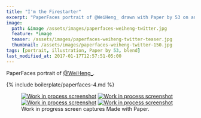 ```yaml
---
title: "I'm the Firestarter"
excerpt: "PaperFaces portrait of @WeiHeng_ drawn with Paper by 53 on an iPad."
image: 
  path: &image /assets/images/paperfaces-weiheng-twitter.jpg 
  feature: *image
  teaser: /assets/images/paperfaces-weiheng-twitter-teaser.jpg
  thumbnail: /assets/images/paperfaces-weiheng-twitter-150.jpg
tags: [portrait, illustration, Paper by 53, blend]
last_modified_at: 2017-01-17T12:57:51-05:00
---
```


PaperFaces portrait of <a href="http://twitter.com/WeiHeng_">@WeiHeng_</a>.

{% include boilerplate/paperfaces-4.md %}

<figure class="third">
	<a href="/assets/images/paperfaces-weiheng-process-1-lg.jpg"><img src="/assets/images/paperfaces-weiheng-process-1-600.jpg" alt="Work in process screenshot"></a>
	<a href="/assets/images/paperfaces-weiheng-process-2-lg.jpg"><img src="/assets/images/paperfaces-weiheng-process-2-600.jpg" alt="Work in process screenshot"></a>
	<a href="/assets/images/paperfaces-weiheng-process-3-lg.jpg"><img src="/assets/images/paperfaces-weiheng-process-3-600.jpg" alt="Work in process screenshot"></a>
	<a href="/assets/images/paperfaces-weiheng-process-4-lg.jpg"><img src="/assets/images/paperfaces-weiheng-process-4-600.jpg" alt="Work in process screenshot"></a>
	<figcaption>Work in progress screen captures Made with Paper.</figcaption>
</figure>
